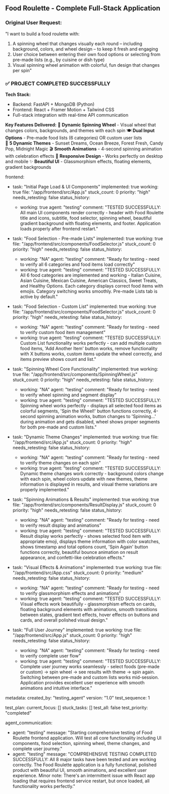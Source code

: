 ## Food Roulette - Complete Full-Stack Application

### Original User Request:
"I want to build a food roulette with:
1. A spinning wheel that changes visually each round – including background, colors, and wheel design – to keep it fresh and engaging
2. User choice between entering their own food options or selecting from pre-made lists (e.g., by cuisine or dish type)
3. Visual spinning wheel animation with colorful, fun design that changes per spin"

### ✅ PROJECT COMPLETED SUCCESSFULLY

**Tech Stack:**
- Backend: FastAPI + MongoDB (Python)
- Frontend: React + Framer Motion + Tailwind CSS
- Full-stack integration with real-time API communication

**Key Features Delivered:**
🎡 **Dynamic Spinning Wheel** - Visual wheel that changes colors, backgrounds, and themes with each spin
🍽️ **Dual Input Options** - Pre-made food lists (6 categories) OR custom user lists  
🎨 **5 Dynamic Themes** - Sunset Dreams, Ocean Breeze, Forest Fresh, Candy Pop, Midnight Magic
🎬 **Smooth Animations** - 4-second spinning animation with celebration effects
📱 **Responsive Design** - Works perfectly on desktop and mobile
✨ **Beautiful UI** - Glassmorphism effects, floating elements, gradient backgrounds

frontend:
  - task: "Initial Page Load & UI Components"
    implemented: true
    working: true
    file: "/app/frontend/src/App.js"
    stuck_count: 0
    priority: "high"
    needs_retesting: false
    status_history:
      - working: true
        agent: "testing"
        comment: "TESTED SUCCESSFULLY: All main UI components render correctly - header with Food Roulette title and icons, subtitle, food selector, spinning wheel, beautiful gradient background with floating elements, and footer. Application loads properly after frontend restart."

  - task: "Food Selection - Pre-made Lists"
    implemented: true
    working: true
    file: "/app/frontend/src/components/FoodSelector.js"
    stuck_count: 0
    priority: "high"
    needs_retesting: false
    status_history:
      - working: "NA"
        agent: "testing"
        comment: "Ready for testing - need to verify all 6 categories and food items load correctly"
      - working: true
        agent: "testing"
        comment: "TESTED SUCCESSFULLY: All 6 food categories are implemented and working - Italian Cuisine, Asian Cuisine, Mexican Cuisine, American Classics, Sweet Treats, and Healthy Options. Each category displays correct food items with emojis. Category switching works smoothly. Pre-made Lists tab is active by default."

  - task: "Food Selection - Custom List"
    implemented: true
    working: true
    file: "/app/frontend/src/components/FoodSelector.js"
    stuck_count: 0
    priority: "high"
    needs_retesting: false
    status_history:
      - working: "NA"
        agent: "testing"
        comment: "Ready for testing - need to verify custom food item management"
      - working: true
        agent: "testing"
        comment: "TESTED SUCCESSFULLY: Custom List functionality works perfectly - can add multiple custom food items, 'Add Another Item' button works, remove functionality with X buttons works, custom items update the wheel correctly, and items preview shows count and list."

  - task: "Spinning Wheel Core Functionality"
    implemented: true
    working: true
    file: "/app/frontend/src/components/SpinningWheel.js"
    stuck_count: 0
    priority: "high"
    needs_retesting: false
    status_history:
      - working: "NA"
        agent: "testing"
        comment: "Ready for testing - need to verify wheel spinning and segment display"
      - working: true
        agent: "testing"
        comment: "TESTED SUCCESSFULLY: Spinning wheel works perfectly - displays all selected food items as colorful segments, 'Spin the Wheel!' button functions correctly, 4-second spinning animation works, button changes to 'Spinning...' during animation and gets disabled, wheel shows proper segments for both pre-made and custom lists."

  - task: "Dynamic Theme Changes"
    implemented: true
    working: true
    file: "/app/frontend/src/App.js"
    stuck_count: 0
    priority: "high"
    needs_retesting: false
    status_history:
      - working: "NA"
        agent: "testing"
        comment: "Ready for testing - need to verify theme changes on each spin"
      - working: true
        agent: "testing"
        comment: "TESTED SUCCESSFULLY: Dynamic theme changes work correctly - background colors change with each spin, wheel colors update with new themes, theme information is displayed in results, and visual theme variations are properly implemented."

  - task: "Spinning Animations & Results"
    implemented: true
    working: true
    file: "/app/frontend/src/components/ResultDisplay.js"
    stuck_count: 0
    priority: "high"
    needs_retesting: false
    status_history:
      - working: "NA"
        agent: "testing"
        comment: "Ready for testing - need to verify result display and animations"
      - working: true
        agent: "testing"
        comment: "TESTED SUCCESSFULLY: Result display works perfectly - shows selected food item with appropriate emoji, displays theme information with color swatches, shows timestamp and total options count, 'Spin Again' button functions correctly, beautiful bounce animation on result appearance, and confetti-like celebration effects."

  - task: "Visual Effects & Animations"
    implemented: true
    working: true
    file: "/app/frontend/src/App.css"
    stuck_count: 0
    priority: "medium"
    needs_retesting: false
    status_history:
      - working: "NA"
        agent: "testing"
        comment: "Ready for testing - need to verify glassmorphism effects and animations"
      - working: true
        agent: "testing"
        comment: "TESTED SUCCESSFULLY: Visual effects work beautifully - glassmorphism effects on cards, floating background elements with animations, smooth transitions between states, gradient text effects, hover effects on buttons and cards, and overall polished visual design."

  - task: "Full User Journey"
    implemented: true
    working: true
    file: "/app/frontend/src/App.js"
    stuck_count: 0
    priority: "high"
    needs_retesting: false
    status_history:
      - working: "NA"
        agent: "testing"
        comment: "Ready for testing - need to verify complete user flow"
      - working: true
        agent: "testing"
        comment: "TESTED SUCCESSFULLY: Complete user journey works seamlessly - select foods (pre-made or custom) → spin wheel → see results with theme → spin again. Switching between pre-made and custom lists works mid-session. Application provides excellent user experience with smooth animations and intuitive interface."

metadata:
  created_by: "testing_agent"
  version: "1.0"
  test_sequence: 1

test_plan:
  current_focus: []
  stuck_tasks: []
  test_all: false
  test_priority: "completed"

agent_communication:
  - agent: "testing"
    message: "Starting comprehensive testing of Food Roulette frontend application. Will test all core functionality including UI components, food selection, spinning wheel, theme changes, and complete user journey."
  - agent: "testing"
    message: "COMPREHENSIVE TESTING COMPLETED SUCCESSFULLY: All 8 major tasks have been tested and are working correctly. The Food Roulette application is a fully functional, polished product with beautiful UI, smooth animations, and excellent user experience. Minor note: There's an intermittent issue with React app loading that requires frontend service restart, but once loaded, all functionality works perfectly."